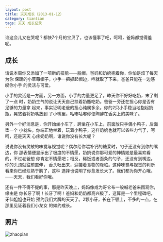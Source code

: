 ```yaml
---
layout: post
title: 天天成长（2013-01-12）
category: tiantian
tags: 天天 成长记录
---
```


谁这会儿又在哭呢？都快7个月的宝贝了，也该懂事了吧，呵呵，爸妈都觉得羞呢。

## 成长

话说本周你又添加了一项新的技能——脱帽，爸妈和奶奶抱着你，你怕是烦了每天为你
保暖的小草莓帽子，小手一把抓起帽边，哗就取了下来。爸爸只能在一边感叹你小手
的灵活与可爱。

小手的灵活是一方面，另一方面，小手的力量更足了，昨天你不好好吃奶，末了剩了一点
时，奶奶生气的说让天天自己扶着奶瓶吃奶，爸爸一旁还在担心你是否有足够的力量拿
起来，事实证明老爸的担心纯属多余，你的2只小手稳当地抱起奶瓶，晃悠着将奶嘴放到
了小嘴里，咕嘟咕嘟你便陶醉在舌尖上的美味了。

另外一个好消息是，你开始坐小车了，跨坐在小车上，前面放只手偶小鸭子，后面垫一个
小枕头，你端正地坐着，玩着小鸭子，这样奶奶也就可以省些力气了，呵呵，还是天天
心疼奶奶啊，谁说你没有长大呢？

说说你没有灵敏的味觉与视觉呢？偶尔给你喂补钙的糖浆时，勺子还没有到你的嘴边，你
那表情便显示出了极度的不情愿，奶奶说你那可爱的神情她是最喜欢看的，不过老爸想
你肯定不情愿吧；相反，稀饭或者面条的勺子，还没有到嘴边，你的头颈就往前直伸，
舌头吐出来，迎接着食物的降临。这种味觉与视觉的判断看来你已经烂熟于胸了，这种
选择也说明了你愈发长大了。我们都为你开心哦。——天天，我们看好你哦。

还有一件不得不提的事，那是昨天晚上，妈妈像成为哥仑布一般喊老爸来围观你，缘由是
你长牙了啊！长牙了啊！爸妈和奶奶都高兴极了，这算是一个里程碑吧，牙仙姐姐也开始
预约我们大牌的天天了。2颗小牙，长在下颚上，不多的一点，在那里见证着我们小龙女
的如约成长。

## 照片

![zhaopian](/assets/images/tiantian-20130112.jpg)
